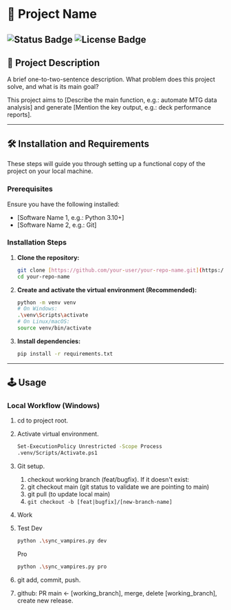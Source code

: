 # 🚀 Project Name

![Status Badge](https://img.shields.io/badge/Status-In%20Development-yellow)
![License Badge](https://img.shields.io/badge/License-MIT-blue.svg)
---

## 📝 Project Description

A brief one-to-two-sentence description. What problem does this project solve, and what is its main goal?

This project aims to [Describe the main function, e.g.: automate MTG data analysis] and generate [Mention the key output, e.g.: deck performance reports].

---

## 🛠️ Installation and Requirements

These steps will guide you through setting up a functional copy of the project on your local machine.

### Prerequisites

Ensure you have the following installed:

* [Software Name 1, e.g.: Python 3.10+]
* [Software Name 2, e.g.: Git]

### Installation Steps

1.  **Clone the repository:**
    ```bash
    git clone [https://github.com/your-user/your-repo-name.git](https://github.com/your-user/your-repo-name.git)
    cd your-repo-name
    ```
2.  **Create and activate the virtual environment (Recommended):**
    ```bash
    python -m venv venv
    # On Windows:
    .\venv\Scripts\activate
    # On Linux/macOS:
    source venv/bin/activate
    ```
3.  **Install dependencies:**
    ```bash
    pip install -r requirements.txt
    ```

---

## 🕹️ Usage
### Local Workflow (Windows)
1. cd to project root.
2. Activate virtual environment.

    ```bash
    Set-ExecutionPolicy Unrestricted -Scope Process
    .venv/Scripts/Activate.ps1
    ```
3. Git setup.
    1. checkout working branch (feat/bugfix). If it doesn't exist:
    2. git checkout main (git status to validate we are pointing to main)
    3. git pull (to update local main)
    4. ```git checkout -b [feat|bugfix]/[new-branch-name]```

4. Work
5. Test
    Dev
    ```bash
    python .\sync_vampires.py dev
    ```
    Pro
    ```bash
    python .\sync_vampires.py pro
    ```
6. git add, commit, push.
7. github: PR main <- [working_branch], merge, delete [working_branch], create new release.